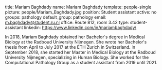 title: Mariam Baghdady
name: Mariam Baghdady
template: people-single
picture: people/Mariam_Baghdady.jpg
position: Student assistant
active: no
groups: pathology
default_group: pathology
email: m.baghdady@student.ru.nl
office: Route 812, room 3.42
type: student-assistant
linkedin: https://www.linkedin.com/in/mariambaghdady/

In 2018, Mariam Baghdady obtained her Bachelor's degree in Medical Biology at the Radboud University Nijmegen. She wrote her Bachelor's thesis from April to July 2017 at the ETH Zurich in Switzerland. In September 2018, she started her Master in Medical Biology at the Radboud University Nijmegen, specializing in Human Biology. She worked for the Computational Pathology Group as a student assistant from 2019 until 2021.
